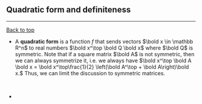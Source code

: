## Quadratic form and definiteness

---

[Back to top](#notes)

* A **quadratic form** is a function $f$ that sends vectors $\bold x \in \mathbb R^n$ to real numbers $\bold x^\top \bold Q \bold x$ where $\bold Q$ is symmetric. Note that if a square matrix $\bold A$ is not symmetric, then we can always symmetrize it, i.e. we always have $\bold x^\top \bold A \bold x = \bold x^\top\frac{1}{2} \left(\bold A^\top + \bold A\right)\bold x.$ Thus, we can limit the discussion to symmetric matrices.  

<br>

* 

<br>

<br>

